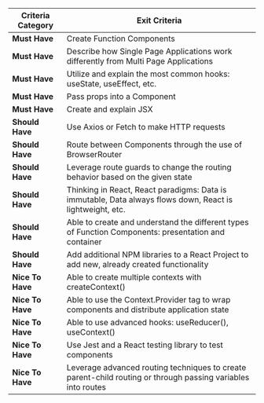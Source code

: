 | **Criteria Category** | **Exit Criteria**                                                                                             |
|-----------------------|-------------------------------------------------------------------------------------------------------------|
| **Must Have**         | Create Function Components                                                                                 |
| **Must Have**         | Describe how Single Page Applications work differently from Multi Page Applications                        |
| **Must Have**         | Utilize and explain the most common hooks: useState, useEffect, etc.                                       |
| **Must Have**         | Pass props into a Component                                                                                |
| **Must Have**         | Create and explain JSX                                                                                     |
| **Should Have**       | Use Axios or Fetch to make HTTP requests                                                                   |
| **Should Have**       | Route between Components through the use of BrowserRouter                                                 |
| **Should Have**       | Leverage route guards to change the routing behavior based on the given state                              |
| **Should Have**       | Thinking in React, React paradigms: Data is immutable, Data always flows down, React is lightweight, etc.  |
| **Should Have**       | Able to create and understand the different types of Function Components: presentation and container       |
| **Should Have**       | Add additional NPM libraries to a React Project to add new, already created functionality                  |
| **Nice To Have**      | Able to create multiple contexts with createContext()                                                      |
| **Nice To Have**      | Able to use the Context.Provider tag to wrap components and distribute application state                   |
| **Nice To Have**      | Able to use advanced hooks: useReducer(), useContext()                                                     |
| **Nice To Have**      | Use Jest and a React testing library to test components                                                   |
| **Nice To Have**      | Leverage advanced routing techniques to create parent-child routing or through passing variables into routes |